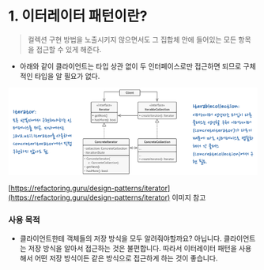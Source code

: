 
# 1. 이터레이터 패턴이란?

> 컬렉션 구현 방법을 노출시키지 않으면서도 그 집합체 안에 들어있는 모든 항목을 접근할 수 있게 해준다.

- 아래와 같이 클라이언트는 타입 상관 없이 두 인터페이스로만 접근하면 되므로 구체적인 타입을 알 필요가 없다.

![9%201/Untitled.png](/img/Untitled.png)

[https://refactoring.guru/design-patterns/iterator](https://refactoring.guru/design-patterns/iterator) 이미지 참고

### 사용 목적

- 클라이언트한테 객체들의 저장 방식을 모두 알려줘야할까요? 아닙니다. 클라이언트는 저장 방식을 알아서 접근하는 것은 불편합니다. 따라서 이터레이터 패턴을 사용해서 어떤 저장 방식이든 같은 방식으로 접근하게 하는 것이 좋습니다.


